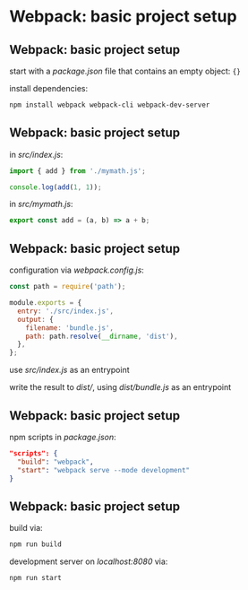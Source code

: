 # Webpack: basic project setup

## Webpack: basic project setup

start with a _package.json_ file that contains an empty object: `{}`

install dependencies:

```bash
npm install webpack webpack-cli webpack-dev-server
```

## Webpack: basic project setup

in _src/index.js_:

```js
import { add } from './mymath.js';

console.log(add(1, 1));
```

in _src/mymath.js_:

```js
export const add = (a, b) => a + b;
```

## Webpack: basic project setup

configuration via _webpack.config.js_:

```js
const path = require('path');

module.exports = {
  entry: './src/index.js',
  output: {
    filename: 'bundle.js',
    path: path.resolve(__dirname, 'dist'),
  },
};
```

use _src/index.js_ as an entrypoint

write the result to _dist/_, using _dist/bundle.js_ as an entrypoint

## Webpack: basic project setup

npm scripts in _package.json_:

```json
"scripts": {
  "build": "webpack",
  "start": "webpack serve --mode development"
}
```

## Webpack: basic project setup

build via:

```bash
npm run build
```

development server on _localhost:8080_ via:

```bash
npm run start
```

